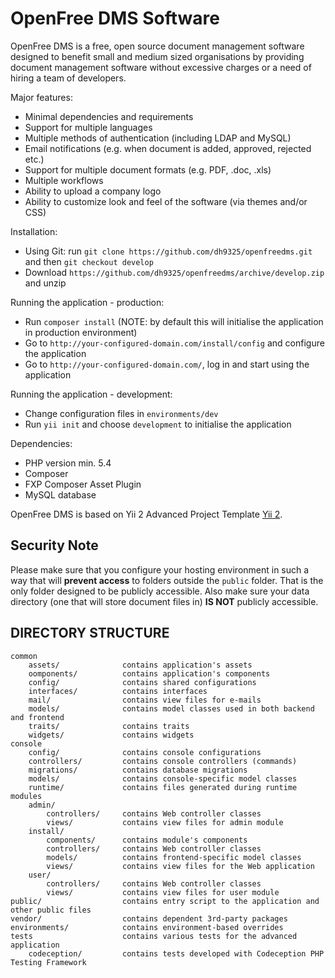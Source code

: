 OpenFree DMS Software
===============================

OpenFree DMS is a free, open source document management software designed to benefit small and medium 
 sized organisations by providing document management software without excessive charges or a need of hiring
  a team of developers.
 
Major features:
 -	Minimal dependencies and requirements
 -	Support for multiple languages
 -	Multiple methods of authentication (including LDAP and MySQL)
 -	Email notifications (e.g. when document is added, approved, rejected etc.)
 -	Support for multiple document formats (e.g. PDF, .doc, .xls)
 -	Multiple workflows
 -	Ability to upload a company logo
 -	Ability to customize look and feel of the software (via themes and/or CSS)
 
Installation:
 - Using Git: run `git clone https://github.com/dh9325/openfreedms.git` and then  `git checkout develop`
 - Download `https://github.com/dh9325/openfreedms/archive/develop.zip` and unzip
 
Running the application - production:
 - Run `composer install` (NOTE: by default this will initialise the application in production environment)
 - Go to `http://your-configured-domain.com/install/config` and configure the application
 - Go to `http://your-configured-domain.com/`, log in and start using the application
 
Running the application - development:
 - Change configuration files in `environments/dev`
 - Run `yii init` and choose `development` to initialise the application 

Dependencies:
 - PHP version min. 5.4
 - Composer
 - FXP Composer Asset Plugin 
 - MySQL database

OpenFree DMS is based on Yii 2 Advanced Project Template [Yii 2](http://www.yiiframework.com/).

Security Note
-------------
Please make sure that you configure your hosting environment in such a way that will **prevent access** to folders outside
the `public` folder. That is the only folder designed to be publicly accessible. Also make sure your data directory 
(one that will store document files in) **IS NOT** publicly accessible.
 

DIRECTORY STRUCTURE
-------------------

```
common
    assets/              contains application's assets
    oomponents/          contains application's components
    config/              contains shared configurations
    interfaces/          contains interfaces
    mail/                contains view files for e-mails
    models/              contains model classes used in both backend and frontend
    traits/              contains traits
    widgets/             contains widgets
console
    config/              contains console configurations
    controllers/         contains console controllers (commands)
    migrations/          contains database migrations
    models/              contains console-specific model classes
    runtime/             contains files generated during runtime
modules
    admin/
        controllers/     contains Web controller classes
        views/           contains view files for admin module
    install/
        components/      contains module's components
        controllers/     contains Web controller classes
        models/          contains frontend-specific model classes
        views/           contains view files for the Web application
    user/
        controllers/     contains Web controller classes
        views/           contains view files for user module
public/                  contains entry script to the application and other public files
vendor/                  contains dependent 3rd-party packages
environments/            contains environment-based overrides
tests                    contains various tests for the advanced application
    codeception/         contains tests developed with Codeception PHP Testing Framework
```
